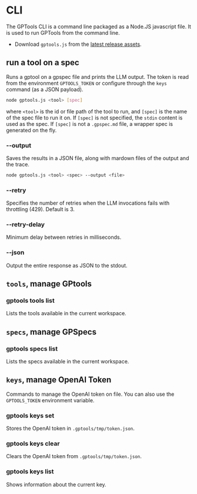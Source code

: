 # CLI

The GPTools CLI is a command line packaged as a Node.JS javascript file. It is used to run GPTools from the command line.

-   Download `gptools.js` from the [latest release assets](https://github.com/microsoft/gptools/releases/latest).

## run a tool on a spec

Runs a gptool on a gpspec file and prints the LLM output. The token is read from the environment `GPTOOLS_TOKEN`
or configure through the `keys` command (as a JSON payload).

```bash
node gptools.js <tool> [spec]
```

where `<tool>` is the id or file path of the tool to run, and `[spec]` is the name of the spec file to run it on.
If `[spec]` is not specified, the `stdin` content is used as the spec. If `[spec]` is not a `.gpspec.md` file,
a wrapper spec is generated on the fly.

### --output <file>

Saves the results in a JSON file, along with mardown files of the output and the trace.

```bash
node gptools.js <tool> <spec> --output <file>
```

### --retry <number>

Specifies the number of retries when the LLM invocations fails with throttling (429).
Default is 3.

### --retry-delay <number>

Minimum delay between retries in milliseconds.

### --json

Output the entire response as JSON to the stdout.

## `tools`, manage GPtools

### gptools tools list

Lists the tools available in the current workspace.

## `specs`, manage GPSpecs

### gptools specs list

Lists the specs available in the current workspace.

## `keys`, manage OpenAI Token

Commands to manage the OpenAI token on file. You can also use the `GPTOOLS_TOKEN` environment variable.

### gptools keys set <token>

Stores the OpenAI token in `.gptools/tmp/token.json`.

### gptools keys clear

Clears the OpenAI token from `.gptools/tmp/token.json`.

### gptools keys list

Shows information about the current key.
